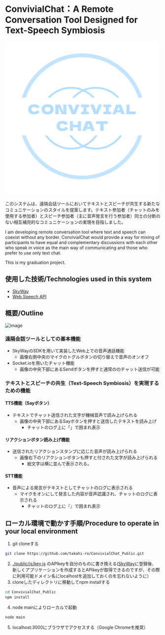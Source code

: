 # ConvivialChat：A Remote Conversation Tool Designed for Text-Speech Symbiosis
![ConvivialChat](public/img/ConvivialChat2.png)

このシステムは、遠隔会話ツールにおいてテキストとスピーチが共生する新たなコミュニケーションのスタイルを提案します。テキスト参加者（チャットのみを使用する参加者）とスピーチ参加者（主に音声発言を行う参加者）同士の分断のない相互補完的なコミュニケーションの実現を目指しました。


I am developing remote conversation tool where text and speech can coexist without any border. ConvivialChat would provide a way for mixing of participants to have equal and complementary discussions with each other who speak in voice as the main way of communicating and those who prefer to use only text chat.

This is my graduation project.


## 使用した技術/Technologies used in this system
- [SkyWay](https://webrtc.ecl.ntt.com/)
- [Web Speech API](https://wicg.github.io/speech-api/)


## 概要/Outline
![image](https://user-images.githubusercontent.com/57240543/132832314-2c7d7f54-dbf4-447b-9cca-b50fcb96c278.png)

### 遠隔会話ツールとしての基本機能
- SkyWayのSDKを用いて実装したWeb上での音声通話機能
  - 画像右側中央のマイクのトグルボタンの切り替えで音声のオンオフ
- Socket.ioを用いたチャット機能
  - 画像の中央下部にあるSendボタンを押すと通常ののチャット送信が可能

### テキストとスピーチの共生（Text-Speech Symbiosis）を実現するための機能
#### TTS機能（Sayボタン）
- テキストでチャット送信された文字が機械音声で読み上げられる
  - 画像の中央下部にあるSayボタンを押すと送信したテキストを読み上げ
    - チャットのログ上に「」で囲まれ表示
#### リアクションボタン読み上げ機能
- 送信されたリアクションスタンプに応じた音声が読み上げられる
  - 画像右下のリアクションボタンも押すと付された文字が読み上げられる　　 
    - 絵文字は横に並んで表示される。   
#### STT機能
- 音声による発言がテキストとしてチャットのログに表示される
  - マイクをオンにして発言した内容が音声認識され、チャットのログに表示される
    - チャットのログ上に『』で囲まれ表示

## ローカル環境で動かす手順/Procedure to operate in your local environment
1.  git cloneする
```sh 
git clone https://github.com/takahi-ro/ConvivialChat_Public.git 
```
2.  [./public/js/key.js](https://github.com/takahi-ro/ConvivialChat_Public/blob/main/public/js/key.js) のAPIkeyを自分のものに書き換える([SkyWay](https://webrtc.ecl.ntt.com/)に登録後、新しくアプリケーションを作成するとAPIkeyが取得できるのですが、その際に利用可能ドメイン名にlocalhostを追加しておくのを忘れないように）
3.  cloneしたディレクトリに移動してnpm installする
```sh
cd ConvivialChat_Public
npm install 
```
4.  node mainによりローカルで起動
```sh 
node main 
```
5.  localhost:3000にブラウザでアクセスする（Google Chromeを推奨）
